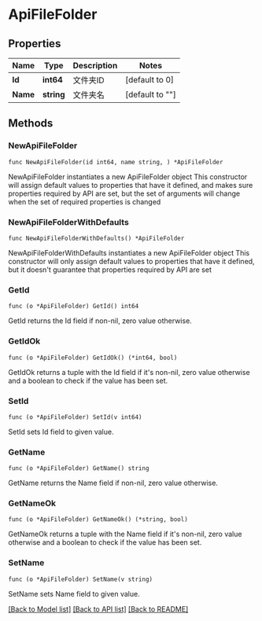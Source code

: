 # ApiFileFolder

## Properties

Name | Type | Description | Notes
------------ | ------------- | ------------- | -------------
**Id** | **int64** | 文件夹ID | [default to 0]
**Name** | **string** | 文件夹名 | [default to ""]

## Methods

### NewApiFileFolder

`func NewApiFileFolder(id int64, name string, ) *ApiFileFolder`

NewApiFileFolder instantiates a new ApiFileFolder object
This constructor will assign default values to properties that have it defined,
and makes sure properties required by API are set, but the set of arguments
will change when the set of required properties is changed

### NewApiFileFolderWithDefaults

`func NewApiFileFolderWithDefaults() *ApiFileFolder`

NewApiFileFolderWithDefaults instantiates a new ApiFileFolder object
This constructor will only assign default values to properties that have it defined,
but it doesn't guarantee that properties required by API are set

### GetId

`func (o *ApiFileFolder) GetId() int64`

GetId returns the Id field if non-nil, zero value otherwise.

### GetIdOk

`func (o *ApiFileFolder) GetIdOk() (*int64, bool)`

GetIdOk returns a tuple with the Id field if it's non-nil, zero value otherwise
and a boolean to check if the value has been set.

### SetId

`func (o *ApiFileFolder) SetId(v int64)`

SetId sets Id field to given value.


### GetName

`func (o *ApiFileFolder) GetName() string`

GetName returns the Name field if non-nil, zero value otherwise.

### GetNameOk

`func (o *ApiFileFolder) GetNameOk() (*string, bool)`

GetNameOk returns a tuple with the Name field if it's non-nil, zero value otherwise
and a boolean to check if the value has been set.

### SetName

`func (o *ApiFileFolder) SetName(v string)`

SetName sets Name field to given value.



[[Back to Model list]](../README.md#documentation-for-models) [[Back to API list]](../README.md#documentation-for-api-endpoints) [[Back to README]](../README.md)



